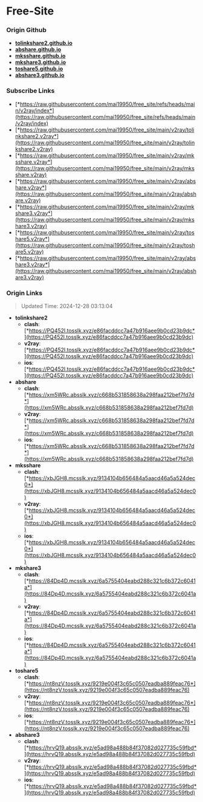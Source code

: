 # Free-Site

### Origin Github

- [**tolinkshare2.github.io**](https://github.com/tolinkshare2/tolinkshare2.github.io)
- [**abshare.github.io**](https://github.com/abshare/abshare.github.io)
- [**mksshare.github.io**](https://github.com/mksshare/mksshare.github.io)
- [**mkshare3.github.io**](https://github.com/mkshare3/mkshare3.github.io)
- [**toshare5.github.io**](https://github.com/toshare5/toshare5.github.io)
- [**abshare3.github.io**](https://github.com/abshare3/abshare3.github.io)

### Subscribe Links

- [*https://raw.githubusercontent.com/mai19950/free_site/refs/heads/main/v2ray/index*](https://raw.githubusercontent.com/mai19950/free_site/refs/heads/main/v2ray/index)
- [*https://raw.githubusercontent.com/mai19950/free_site/main/v2ray/tolinkshare2.v2ray*](https://raw.githubusercontent.com/mai19950/free_site/main/v2ray/tolinkshare2.v2ray)
- [*https://raw.githubusercontent.com/mai19950/free_site/main/v2ray/mksshare.v2ray*](https://raw.githubusercontent.com/mai19950/free_site/main/v2ray/mksshare.v2ray)
- [*https://raw.githubusercontent.com/mai19950/free_site/main/v2ray/abshare.v2ray*](https://raw.githubusercontent.com/mai19950/free_site/main/v2ray/abshare.v2ray)
- [*https://raw.githubusercontent.com/mai19950/free_site/main/v2ray/mkshare3.v2ray*](https://raw.githubusercontent.com/mai19950/free_site/main/v2ray/mkshare3.v2ray)
- [*https://raw.githubusercontent.com/mai19950/free_site/main/v2ray/toshare5.v2ray*](https://raw.githubusercontent.com/mai19950/free_site/main/v2ray/toshare5.v2ray)
- [*https://raw.githubusercontent.com/mai19950/free_site/main/v2ray/abshare3.v2ray*](https://raw.githubusercontent.com/mai19950/free_site/main/v2ray/abshare3.v2ray)

### Origin Links

> Updated Time: 2024-12-28 03:13:04

- **tolinkshare2**
  - **clash**: [*https://PQ452l.tosslk.xyz/e86facddcc7a47b916aee9b0cd23b9dc*](https://PQ452l.tosslk.xyz/e86facddcc7a47b916aee9b0cd23b9dc)
  - **v2ray**: [*https://PQ452l.tosslk.xyz/e86facddcc7a47b916aee9b0cd23b9dc*](https://PQ452l.tosslk.xyz/e86facddcc7a47b916aee9b0cd23b9dc)
  - **ios**: [*https://PQ452l.tosslk.xyz/e86facddcc7a47b916aee9b0cd23b9dc*](https://PQ452l.tosslk.xyz/e86facddcc7a47b916aee9b0cd23b9dc)
- **abshare**
  - **clash**: [*https://xm5WRc.absslk.xyz/c668b531858638a298faa212bef7fd7d*](https://xm5WRc.absslk.xyz/c668b531858638a298faa212bef7fd7d)
  - **v2ray**: [*https://xm5WRc.absslk.xyz/c668b531858638a298faa212bef7fd7d*](https://xm5WRc.absslk.xyz/c668b531858638a298faa212bef7fd7d)
  - **ios**: [*https://xm5WRc.absslk.xyz/c668b531858638a298faa212bef7fd7d*](https://xm5WRc.absslk.xyz/c668b531858638a298faa212bef7fd7d)
- **mksshare**
  - **clash**: [*https://xbJGH8.mcsslk.xyz/9134104b656484a5aacd46a5a524dec0*](https://xbJGH8.mcsslk.xyz/9134104b656484a5aacd46a5a524dec0)
  - **v2ray**: [*https://xbJGH8.mcsslk.xyz/9134104b656484a5aacd46a5a524dec0*](https://xbJGH8.mcsslk.xyz/9134104b656484a5aacd46a5a524dec0)
  - **ios**: [*https://xbJGH8.mcsslk.xyz/9134104b656484a5aacd46a5a524dec0*](https://xbJGH8.mcsslk.xyz/9134104b656484a5aacd46a5a524dec0)
- **mkshare3**
  - **clash**: [*https://84Dp4D.mcsslk.xyz/6a5755404eabd288c321c6b372c6041a*](https://84Dp4D.mcsslk.xyz/6a5755404eabd288c321c6b372c6041a)
  - **v2ray**: [*https://84Dp4D.mcsslk.xyz/6a5755404eabd288c321c6b372c6041a*](https://84Dp4D.mcsslk.xyz/6a5755404eabd288c321c6b372c6041a)
  - **ios**: [*https://84Dp4D.mcsslk.xyz/6a5755404eabd288c321c6b372c6041a*](https://84Dp4D.mcsslk.xyz/6a5755404eabd288c321c6b372c6041a)
- **toshare5**
  - **clash**: [*https://nt8nzV.tosslk.xyz/9219e004f3c65c0507eadba889feac76*](https://nt8nzV.tosslk.xyz/9219e004f3c65c0507eadba889feac76)
  - **v2ray**: [*https://nt8nzV.tosslk.xyz/9219e004f3c65c0507eadba889feac76*](https://nt8nzV.tosslk.xyz/9219e004f3c65c0507eadba889feac76)
  - **ios**: [*https://nt8nzV.tosslk.xyz/9219e004f3c65c0507eadba889feac76*](https://nt8nzV.tosslk.xyz/9219e004f3c65c0507eadba889feac76)
- **abshare3**
  - **clash**: [*https://hrvQ19.absslk.xyz/e5ad98a488b84f37082d027735c59fbd*](https://hrvQ19.absslk.xyz/e5ad98a488b84f37082d027735c59fbd)
  - **v2ray**: [*https://hrvQ19.absslk.xyz/e5ad98a488b84f37082d027735c59fbd*](https://hrvQ19.absslk.xyz/e5ad98a488b84f37082d027735c59fbd)
  - **ios**: [*https://hrvQ19.absslk.xyz/e5ad98a488b84f37082d027735c59fbd*](https://hrvQ19.absslk.xyz/e5ad98a488b84f37082d027735c59fbd)
